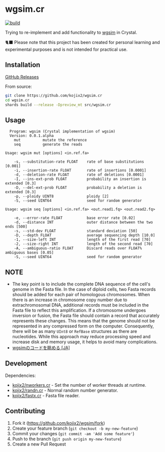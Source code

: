 # wgsim.cr

[![build](https://github.com/kojix2/wgsim.cr/actions/workflows/build.yml/badge.svg)](https://github.com/kojix2/wgsim.cr/actions/workflows/build.yml)

Trying to re-implement and add functionality to [wgsim](https://github.com/lh3/wgsim) in Crystal.

:black_cat: Please note that this project has been created for personal learning and experimental purposes and is not intended for practical use.

## Installation

[GitHub Releases](https://github.com/kojix2/wgsim.cr/releases/latest)

From source:

```sh
git clone https://github.com/kojix2/wgsim.cr
cd wgsim.cr
shards build --release -Dpreview_mt src/wgsim.cr
```

## Usage

```
  Program: wgsim (Crystal implementation of wgsim)
  Version: 0.0.1.alpha
    mut          mutate the reference
    seq          generate the reads
```

```
Usage: wgsim mut [options] <in.ref.fa>

    -s, --substitution-rate FLOAT    rate of base substitutions [0.001]
    -i, --insertion-rate FLOAT       rate of insertions [0.0001]
    -d, --deletion-rate FLOAT        rate of deletions [0.0001]
    -I, --ins-ext-prob FLOAT         probability an insertion is extended [0.3]
    -D, --del-ext-prob FLOAT         probability a deletion is extended [0.3]
    -p, --ploidy UINT8               ploidy [2]
    -S, --seed UINT64                seed for random generator
```

```
Usage: wgsim seq [options] <in.ref.fa> <out.read1.fq> <out.read2.fq>

    -e, --error-rate FLOAT           base error rate [0.02]
    -d, --distance INT               outer distance between the two ends [500]
    -s, --std-dev FLOAT              standard deviation [50]
    -D, --depth FLOAT                average sequencing depth [10.0]
    -1, --size-left INT              length of the first read [70]
    -2, --size-right INT             length of the second read [70]
    -A, --ambiguous-ratio FLOAT      Discard reads over FLOAT% ambiguous bases [0.05]
    -S, --seed UINT64                seed for random generator
```

## NOTE

- The key point is to include the complete DNA sequence of the cell's genome in the Fasta file. In the case of diploid cells, two Fasta records should be added for each pair of homologous chromosomes. When there is an increase in chromosome copy number due to extrachromosomal DNA, additional records must be included in the Fasta file to reflect this amplification. If a chromosome undergoes inversion or fusion, the Fasta file should contain a record that accurately represents these changes. This means that the genome should not be represented in any compressed form on the computer. Consequently, there will be as many `UInt8` or `RefBase` structures as there are nucleotides. While this approach may reduce processing speed and increase disk and memory usage, it helps to avoid many complications.
- [wgsimのコードを眺める [JA]](https://qiita.com/kojix2/items/35318fbefe0e2ea9fca1)

## Development

Dependencies:

- [kojix2/nworkers.cr](https://github.com/kojix2/nworkers.cr) - Set the number of worker threads at runtime.
- [kojix2/randn.cr](https://github.com/kojix2/randn.cr) - Normal random number generator.
- [kojix2/fastx.cr](https://github.com/kojix2/fastx.cr) - Fasta file reader.
  
## Contributing

1. Fork it (<https://github.com/kojix2/wgsim/fork>)
2. Create your feature branch (`git checkout -b my-new-feature`)
3. Commit your changes (`git commit -am 'Add some feature'`)
4. Push to the branch (`git push origin my-new-feature`)
5. Create a new Pull Request
